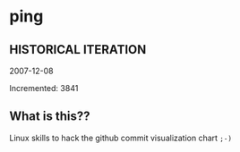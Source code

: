 # ping

## HISTORICAL ITERATION
2007-12-08

Incremented: 3841

## What is this?? 
Linux skills to hack the github commit visualization chart `;-)`

